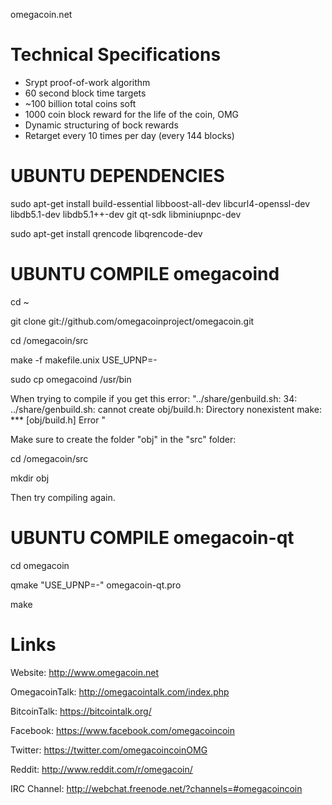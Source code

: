 
omegacoin.net



Technical Specifications
========================

 - Srypt proof-of-work algorithm
 - 60 second block time targets
 - ~100 billion total coins soft
 - 1000 coin block reward for the life of the coin, OMG
 - Dynamic structuring of bock rewards
 - Retarget every 10 times per day (every 144 blocks)
 
UBUNTU DEPENDENCIES
===================
sudo apt-get install build-essential libboost-all-dev libcurl4-openssl-dev libdb5.1-dev libdb5.1++-dev git qt-sdk libminiupnpc-dev

sudo apt-get install qrencode libqrencode-dev 

UBUNTU COMPILE omegacoind
========================
cd ~

git clone git://github.com/omegacoinproject/omegacoin.git

cd /omegacoin/src

make -f makefile.unix USE_UPNP=-

sudo cp omegacoind /usr/bin


When trying to compile if you get this error: "../share/genbuild.sh: 34: ../share/genbuild.sh: cannot create obj/build.h: Directory nonexistent
make: *** [obj/build.h] Error "

Make sure to create the folder "obj" in the "src" folder:

cd /omegacoin/src

mkdir obj

Then try compiling again.


UBUNTU COMPILE omegacoin-qt
========================
cd omegacoin

qmake "USE_UPNP=-" omegacoin-qt.pro

make

Links
======

Website: http://www.omegacoin.net

OmegacoinTalk: http://omegacointalk.com/index.php

BitcoinTalk: https://bitcointalk.org/

Facebook: https://www.facebook.com/omegacoincoin

Twitter: https://twitter.com/omegacoincoinOMG

Reddit: http://www.reddit.com/r/omegacoin/

IRC Channel: http://webchat.freenode.net/?channels=#omegacoincoin



